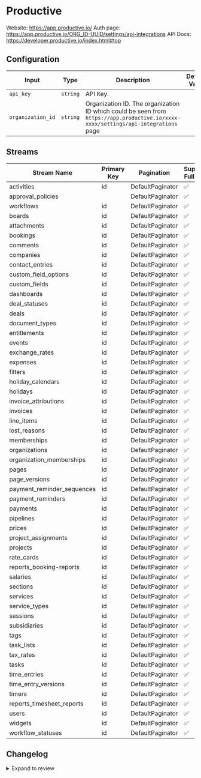 # Productive
Website: https://app.productive.io/
Auth page: https://app.productive.io/ORG_ID-UUID/settings/api-integrations
API Docs: https://developer.productive.io/index.html#top

## Configuration

| Input | Type | Description | Default Value |
|-------|------|-------------|---------------|
| `api_key` | `string` | API Key.  |  |
| `organization_id` | `string` | Organization ID. The organization ID which could be seen from `https://app.productive.io/xxxx-xxxx/settings/api-integrations` page |  |

## Streams
| Stream Name | Primary Key | Pagination | Supports Full Sync | Supports Incremental |
|-------------|-------------|------------|---------------------|----------------------|
| activities | id | DefaultPaginator | ✅ |  ❌  |
| approval_policies |  | DefaultPaginator | ✅ |  ❌  |
| workflows | id | DefaultPaginator | ✅ |  ❌  |
| boards | id | DefaultPaginator | ✅ |  ❌  |
| attachments | id | DefaultPaginator | ✅ |  ❌  |
| bookings | id | DefaultPaginator | ✅ |  ❌  |
| comments | id | DefaultPaginator | ✅ |  ❌  |
| companies | id | DefaultPaginator | ✅ |  ❌  |
| contact_entries | id | DefaultPaginator | ✅ |  ❌  |
| custom_field_options | id | DefaultPaginator | ✅ |  ❌  |
| custom_fields | id | DefaultPaginator | ✅ |  ❌  |
| dashboards | id | DefaultPaginator | ✅ |  ❌  |
| deal_statuses | id | DefaultPaginator | ✅ |  ❌  |
| deals | id | DefaultPaginator | ✅ |  ❌  |
| document_types | id | DefaultPaginator | ✅ |  ❌  |
| entitlements | id | DefaultPaginator | ✅ |  ❌  |
| events | id | DefaultPaginator | ✅ |  ❌  |
| exchange_rates | id | DefaultPaginator | ✅ |  ❌  |
| expenses | id | DefaultPaginator | ✅ |  ❌  |
| filters | id | DefaultPaginator | ✅ |  ❌  |
| holiday_calendars | id | DefaultPaginator | ✅ |  ❌  |
| holidays | id | DefaultPaginator | ✅ |  ❌  |
| invoice_attributions | id | DefaultPaginator | ✅ |  ❌  |
| invoices | id | DefaultPaginator | ✅ |  ❌  |
| line_items | id | DefaultPaginator | ✅ |  ❌  |
| lost_reasons | id | DefaultPaginator | ✅ |  ❌  |
| memberships | id | DefaultPaginator | ✅ |  ❌  |
| organizations | id | DefaultPaginator | ✅ |  ❌  |
| organization_memberships | id | DefaultPaginator | ✅ |  ❌  |
| pages | id | DefaultPaginator | ✅ |  ❌  |
| page_versions | id | DefaultPaginator | ✅ |  ❌  |
| payment_reminder_sequences | id | DefaultPaginator | ✅ |  ❌  |
| payment_reminders | id | DefaultPaginator | ✅ |  ❌  |
| payments | id | DefaultPaginator | ✅ |  ❌  |
| pipelines | id | DefaultPaginator | ✅ |  ❌  |
| prices | id | DefaultPaginator | ✅ |  ❌  |
| project_assignments | id | DefaultPaginator | ✅ |  ❌  |
| projects | id | DefaultPaginator | ✅ |  ❌  |
| rate_cards | id | DefaultPaginator | ✅ |  ❌  |
| reports_booking-reports | id | DefaultPaginator | ✅ |  ❌  |
| salaries | id | DefaultPaginator | ✅ |  ❌  |
| sections | id | DefaultPaginator | ✅ |  ❌  |
| services | id | DefaultPaginator | ✅ |  ❌  |
| service_types | id | DefaultPaginator | ✅ |  ❌  |
| sessions | id | DefaultPaginator | ✅ |  ❌  |
| subsidiaries | id | DefaultPaginator | ✅ |  ❌  |
| tags | id | DefaultPaginator | ✅ |  ❌  |
| task_lists | id | DefaultPaginator | ✅ |  ❌  |
| tax_rates | id | DefaultPaginator | ✅ |  ❌  |
| tasks | id | DefaultPaginator | ✅ |  ❌  |
| time_entries | id | DefaultPaginator | ✅ |  ❌  |
| time_entry_versions | id | DefaultPaginator | ✅ |  ❌  |
| timers | id | DefaultPaginator | ✅ |  ❌  |
| reports_timesheet_reports | id | DefaultPaginator | ✅ |  ❌  |
| users | id | DefaultPaginator | ✅ |  ❌  |
| widgets | id | DefaultPaginator | ✅ |  ❌  |
| workflow_statuses | id | DefaultPaginator | ✅ |  ❌  |

## Changelog

<details>
  <summary>Expand to review</summary>

| Version          | Date       | Subject        |
|------------------|------------|----------------|
| 0.0.1 | 2024-09-11 | Initial release by [@btkcodedev](https://github.com/btkcodedev) via Connector Builder|

</details>